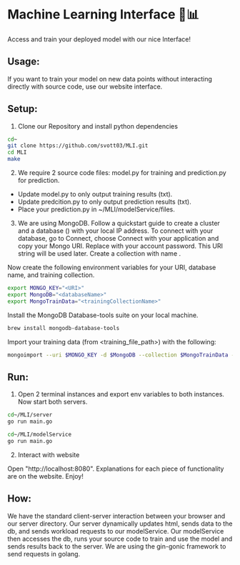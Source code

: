 # Machine Learning Interface 🤖📊
Access and train your deployed model with our nice Interface!

## Usage:
If you want to train your model on new data points without interacting directly with source code, use our website interface.

## Setup:
1. Clone our Repository and install python dependencies
```bash
cd~
git clone https://github.com/svott03/MLI.git
cd MLI
make
```

2. We require 2 source code files: model.py for training and prediction.py for prediction.

- Update model.py to only output training results (txt).
- Update predcition.py to only output prediction results (txt).
- Place your prediction.py in ~/MLI/modelService/files.

3. We are using MongoDB. Follow a quickstart guide to create a cluster and a database (<databaseName>) with your local IP address. To connect with your database, go to Connect, choose Connect with your application and copy your Mongo URI. Replace <password> with your account password. This URI string will be used later. Create a collection with name <trainingCollectionName>.

Now create the following environment variables for your URI, database name, and training collection.
```bash
export MONGO_KEY="<URI>"
export MongoDB="<databaseName>"
export MongoTrainData="<trainingCollectionName>"
```

Install the MongoDB Database-tools suite on your local machine.
```bash
brew install mongodb-database-tools
```

Import your training data (from <training_file_path>) with the following:
```bash
mongoimport --uri $MONGO_KEY -d $MongoDB --collection $MongoTrainData --type=csv --headerline --file <training_file_path>
```

## Run:
1. Open 2 terminal instances and export env variables to both instances. Now start both servers.
```bash
cd~/MLI/server
go run main.go
```

```bash
cd~/MLI/modelService
go run main.go
```

2. Interact with website

Open "http://localhost:8080". Explanations for each piece of functionality are on the website. Enjoy!


## How:
We have the standard client-server interaction between your browser and our server directory. Our server dynamically updates html, sends data to the db, and sends workload requests to our modelService. Our modelService then accesses the db, runs your source code to train and use the model and sends results back to the server. We are using the gin-gonic framework to send requests in golang.
